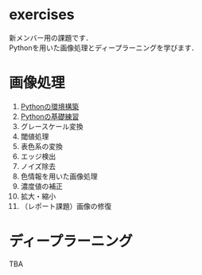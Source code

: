 # exercises

新メンバー用の課題です．  
Pythonを用いた画像処理とディープラーニングを学びます．

# 画像処理
1. [Pythonの環境構築](./image_processing/1_build_environment.md)
2. [Pythonの基礎練習](./image_processing/2_basics.md)
3. グレースケール変換
4. 閾値処理
5. 表色系の変換
6. エッジ検出
7. ノイズ除去
8. 色情報を用いた画像処理
9. 濃度値の補正
10. 拡大・縮小
11. （レポート課題）画像の修復

# ディープラーニング
TBA
